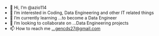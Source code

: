 - 👋 Hi, I’m @azio114
- 👀 I’m interested in Coding, Data Engineering and other IT related things
- 🌱 I’m currently learning ...to become a Data Engineer
- 💞️ I’m looking to collaborate on ...Data Engineering projects
- 📫 How to reach me ...gencds27@gmail.com

<!---
azio114/azio114 is a ✨ special ✨ repository because its `README.md` (this file) appears on your GitHub profile.
You can click the Preview link to take a look at your changes.
--->
